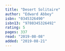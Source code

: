 ```yaml
---
title: "Desert Solitaire"
author: "Edward Abbey"
isbn: "0345326490"
isbn13: "9780345326492"
rating: 5
pages: 337
read: "2019-08-08"
added: "2019-08-21"
---
```


